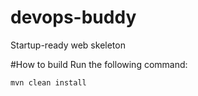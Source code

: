 # devops-buddy
Startup-ready web skeleton

#How to build
Run the following command:
```
mvn clean install
```

